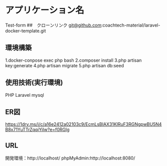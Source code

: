# アプリケーション名
Test-form
##　クローンリンク
git@github.com:coachtech-material/laravel-docker-template.git

## 環境構築
1.docker-conpose exec php bash
2.composer install
3.php artisan key:generate
4.php artisan migrate
5.php artisan db:seed

## 使用技術(実行環境)
PHP 
Laravel
mysql

## ER図
https://1drv.ms/i/c/a16e2412a02103c9/EcmLsBIAX31KlRuF3RGNgpwBU5N4B8x71YuTTrZqqiYiIw?e=f0RGlg
## URL
開発環境：http://localhost/
phpMyAdmin:http://localhost:8080/
